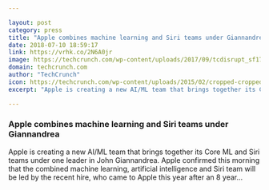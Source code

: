 ```yaml
---

layout: post
category: press
title: "Apple combines machine learning and Siri teams under Giannandrea"
date: 2018-07-10 18:59:17
link: https://vrhk.co/2N6A0jr
image: https://techcrunch.com/wp-content/uploads/2017/09/tcdisrupt_sf17_johngiannadrea-3043.jpg?w=553
domain: techcrunch.com
author: "TechCrunch"
icon: https://techcrunch.com/wp-content/uploads/2015/02/cropped-cropped-favicon-gradient.png?w=180
excerpt: "Apple is creating a new AI/ML team that brings together its Core ML and Siri teams under one leader in John Giannandrea. Apple confirmed this morning that the combined machine learning, artificial intelligence and Siri team will be led by the recent hire, who came to Apple this year after an 8 year…"

---
```


### Apple combines machine learning and Siri teams under Giannandrea

Apple is creating a new AI/ML team that brings together its Core ML and Siri teams under one leader in John Giannandrea. Apple confirmed this morning that the combined machine learning, artificial intelligence and Siri team will be led by the recent hire, who came to Apple this year after an 8 year…